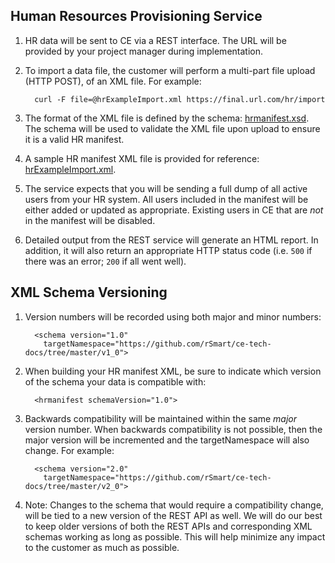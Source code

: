 ## Human Resources Provisioning Service

1.  HR data will be sent to CE via a REST interface. The URL will be
    provided by your project manager during implementation.
2.  To import a data file, the customer will perform a multi-part file upload (HTTP POST),
    of an XML file. For example:

    ```
      curl -F file=@hrExampleImport.xml https://final.url.com/hr/import
    ```

3.  The format of the XML file is defined by the schema: [hrmanifest.xsd][hrmanifest.xsd].
    The schema will be used to validate the XML file upon upload to ensure it
    is a valid HR manifest.
4.  A sample HR manifest XML file is provided for reference: [hrExampleImport.xml][hrExampleImport.xml].
5.  The service expects that you will be sending a full dump of all active users
    from your HR system. All users included in the manifest will be either added
    or updated as appropriate. Existing users in CE that are *not* in the
    manifest will be disabled.
6.  Detailed output from the REST service will generate an HTML report.
    In addition, it will also return an appropriate HTTP status code
    (i.e. `500` if there was an error; `200` if all went well).

## XML Schema Versioning

1.  Version numbers will be recorded using both major and minor numbers:

    ```
      <schema version="1.0"
        targetNamespace="https://github.com/rSmart/ce-tech-docs/tree/master/v1_0">
    ```

2.  When building your HR manifest XML, be sure to indicate which version of the
    schema your data is compatible with:

    ```
      <hrmanifest schemaVersion="1.0">
    ```

3.  Backwards compatibility will be maintained within the same *major* version number.
    When backwards compatibility is not possible, then the major version will be
    incremented and the targetNamespace will also change. For example:

    ```
      <schema version="2.0"
        targetNamespace="https://github.com/rSmart/ce-tech-docs/tree/master/v2_0">
    ```

4.  Note: Changes to the schema that would require a compatibility change, will
    be tied to a new version of the REST API as well. We will do our best to
    keep older versions of both the REST APIs and corresponding XML schemas
    working as long as possible. This will help minimize any impact to the
    customer as much as possible.

[hrmanifest.xsd]:      https://github.com/rSmart/ce-tech-docs/blob/master/v2_0/hrmanifest.xsd
[hrExampleImport.xml]: https://github.com/rSmart/ce-tech-docs/blob/master/v2_0/hrExampleImport.xml
